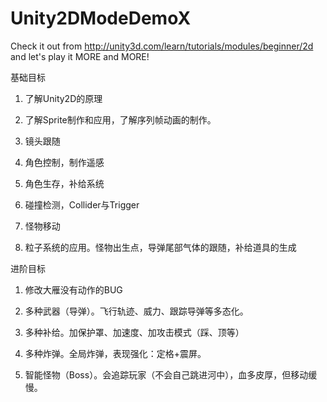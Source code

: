 Unity2DModeDemoX
================

Check it out from http://unity3d.com/learn/tutorials/modules/beginner/2d and let's play it MORE and MORE!

基础目标

1. 了解Unity2D的原理

2. 了解Sprite制作和应用，了解序列帧动画的制作。

3. 镜头跟随

4. 角色控制，制作遥感

5. 角色生存，补给系统

6. 碰撞检测，Collider与Trigger

7. 怪物移动

8. 粒子系统的应用。怪物出生点，导弹尾部气体的跟随，补给道具的生成

进阶目标

1. 修改大雁没有动作的BUG

2. 多种武器（导弹）。飞行轨迹、威力、跟踪导弹等多态化。

3. 多种补给。加保护罩、加速度、加攻击模式（踩、顶等）

4. 多种炸弹。全局炸弹，表现强化：定格+震屏。

5. 智能怪物（Boss）。会追踪玩家（不会自己跳进河中），血多皮厚，但移动缓慢。
